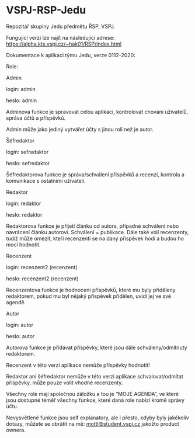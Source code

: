 ﻿# VSPJ-RSP-Jedu

Repozitář skupiny Jedu předmětu ŘSP, VSPJ.

Fungující verzi lze najít na následující adrese: https://alpha.kts.vspj.cz/~hak01/RSP/index.html

Dokumentace k aplikaci týmu Jedu, verze 0112-2020:

Role:

Admin

login: admin 

heslo: admin

Adminova funkce je spravovat celou aplikaci, kontrolovat chování uživatelů, správa účtů a příspěvků.

Admin může jako jediný vytvářet účty s jinou rolí než je autor.

Šéfredaktor

login: sefredaktor

heslo: sefredaktor

Šéfredaktorova funkce je správa/schválení příspěvků a recenzí, kontrola a komunikace s ostatními uživateli.

Redaktor

login: redaktor

heslo: redaktor

Redaktorova funkce je přijetí článku od autora, případné schválení nebo navrácení článku autorovi. Schválení = publikace. Dále také volí recenzenty, tudíž může omezit, kteří recenzenti se na daný příspěvek hodí a budou ho moci hodnotit.

Recenzent

login: recenzent2 (recenzent)

heslo: recenzent2 (recenzent)

Recenzentova funkce je hodnocení příspěvků, které mu byly přiděleny redaktorem, pokud mu byl nějaký příspěvek přidělen, uvidí jej ve své agendě.

Autor

login: autor

heslo: autor

Autorova funkce je přidávat příspěvky, které jsou dále schváleny/odmítnuty redaktorem.


Recenzent v této verzi aplikace nemůže příspěvky hodnotit!

Redaktor ani šéfredaktor nemůže v této verzi aplikace schvalovat/odmítat příspěvky, může pouze volit vhodné recenzenty.

Všechny role mají společnou záložku a tou je “MOJE AGENDA”, ve které jsou dostupné téměř všechny funkce, které daná role nabízí kromě správy účtu.

Nevysvětlené funkce jsou self explanatory, ale i přesto, kdyby byly jakékoliv dotazy, můžete se obrátit na mě: mottl@student.vspj.cz jakožto product ownera.
